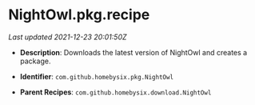# NightOwl.pkg.recipe

_Last updated 2021-12-23 20:01:50Z_

- **Description**: Downloads the latest version of NightOwl and creates a package.

- **Identifier**: `com.github.homebysix.pkg.NightOwl`

- **Parent Recipes**: `com.github.homebysix.download.NightOwl`
